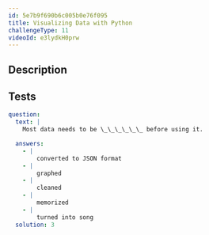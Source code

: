 ```yaml
---
id: 5e7b9f690b6c005b0e76f095
title: Visualizing Data with Python
challengeType: 11
videoId: e3lydkH0prw
---
```


## Description
<section id='description'>

</section>

## Tests
<section id='tests'>

```yml
question:
  text: |
    Most data needs to be \_\_\_\_\_\_ before using it.

  answers:
    - |
        converted to JSON format
    - |
        graphed
    - |
        cleaned
    - |
        memorized
    - |
        turned into song
  solution: 3
```

</section>
